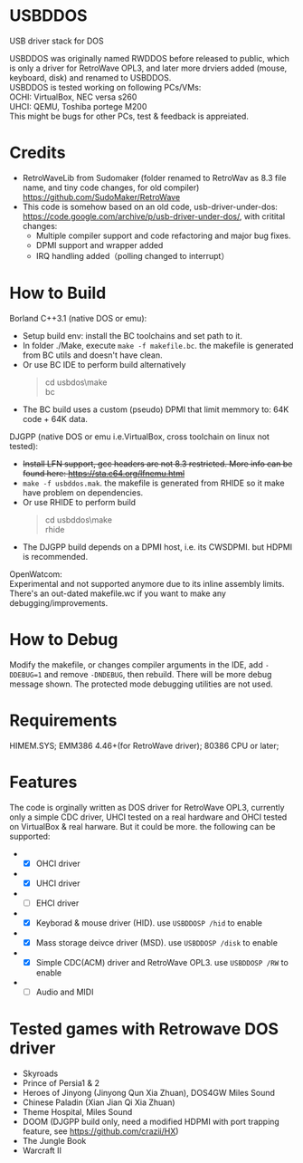 # USBDDOS
USB driver stack for DOS

USBDDOS was originally named RWDDOS before released to public, which is only a driver for RetroWave OPL3, and later more drviers added (mouse, keyboard, disk) and renamed to USBDDOS.  
USBDDOS is tested working on following PCs/VMs:  
OCHI: VirtualBox, NEC versa s260  
UHCI: QEMU, Toshiba portege M200  
This might be bugs for other PCs, test & feedback is appreiated.   

# Credits
* RetroWaveLib from Sudomaker (folder renamed to RetroWav as 8.3 file name, and tiny code changes, for old compiler) https://github.com/SudoMaker/RetroWave
* This code is somehow based on an old code, usb-driver-under-dos: https://code.google.com/archive/p/usb-driver-under-dos/, with critital changes:
  * Multiple compiler support and code refactoring and major bug fixes.
  * DPMI support and wrapper added
  * IRQ handling added（polling changed to interrupt）
  
# How to Build
Borland C++3.1 (native DOS or emu):
* Setup build env: install the BC toolchains and set path to it. 
* In folder ./Make, execute `make -f makefile.bc`. the makefile is generated from BC utils and doesn't have clean.
* Or use BC IDE to perform build alternatively
  > cd usbdos\make\
  > bc
* The BC build uses a custom (pseudo) DPMI that limit memmory to: 64K code + 64K data.

DJGPP (native DOS or emu i.e.VirtualBox, cross toolchain on linux not tested):
* ~~Install LFN support, gcc headers are not 8.3 restricted. More info can be found here: https://sta.c64.org/lfnemu.html~~
* `make -f usbddos.mak`. the makefile is generated from RHIDE so it make have problem on dependencies.
* Or use RHIDE to perform build
  > cd usbddos\make\
  > rhide
* The DJGPP build depends on a DPMI host, i.e. its CWSDPMI. but HDPMI is recommended.

OpenWatcom:  
Experimental and not supported anymore due to its inline assembly limits. There's an out-dated makefile.wc if you want to make any debugging/improvements.  

# How to Debug
Modify the makefile, or changes compiler arguments in the IDE, add `-DDEBUG=1` and remove `-DNDEBUG`, then rebuild. There will be more debug message shown. The protected mode debugging utilities are not used.

# Requirements
HIMEM.SYS; EMM386 4.46+(for RetroWave driver); 80386 CPU or later; 

# Features
The code is orginally written as DOS driver for RetroWave OPL3, currently only a simple CDC driver, UHCI tested on a real hardware and OHCI tested on VirtualBox & real harware. But it could be more. the following can be supported:
* - [x] OHCI driver
* - [x] UHCI driver
* - [ ] EHCI driver
* - [x] Keyborad & mouse driver (HID). use `USBDDOSP /hid` to enable
* - [x] Mass storage deivce driver (MSD). use `USBDDOSP /disk` to enable
* - [x] Simple CDC(ACM) driver and RetroWave OPL3. use `USBDDOSP /RW` to enable
* - [ ] Audio and MIDI

# Tested games with Retrowave DOS driver
* Skyroads
* Prince of Persia1 & 2
* Heroes of Jinyong (Jinyong Qun Xia Zhuan), DOS4GW Miles Sound
* Chinese Paladin (Xian Jian Qi Xia Zhuan)
* Theme Hospital, Miles Sound
* DOOM (DJGPP build only, need a modified HDPMI with port trapping feature, see https://github.com/crazii/HX)
* The Jungle Book
* Warcraft II
